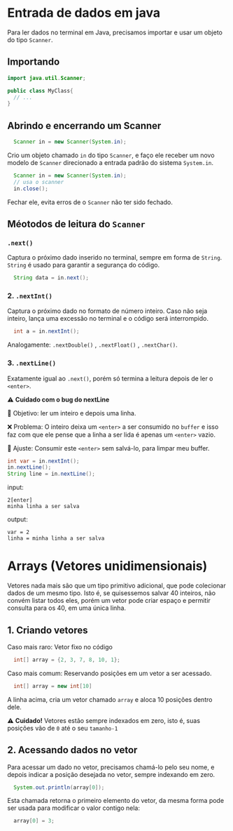 # Entrada de dados em java

Para ler dados no terminal em Java, precisamos importar e usar um objeto do tipo `Scanner`.

## Importando

```java
import java.util.Scanner;

public class MyClass{
  // ...
}
```

## Abrindo e encerrando um Scanner

```java
  Scanner in = new Scanner(System.in);
```

Crio um objeto chamado `in` do tipo `Scanner`, e faço ele receber um novo modelo de `Scanner` direcionado a entrada padrão do sistema `System.in`.

```java
  Scanner in = new Scanner(System.in);
  // usa o scanner
  in.close();
```

Fechar ele, evita erros de o `Scanner` não ter sido fechado.

## Méotodos de leitura do `Scanner`

### `.next()` 

Captura o próximo dado inserido no terminal, sempre em forma de `String`. `String` é usado para garantir a segurança do código.

```java
  String data = in.next();
```

### 2. `.nextInt()`

Captura o próximo dado no formato de número inteiro. Caso não seja inteiro, lança uma excessão no terminal e o código será interrompido.

```java
  int a = in.nextInt();
```

Analogamente: `.nextDouble()` , `.nextFloat()` , `.nextChar()`.

### 3. `.nextLine()`

Exatamente igual ao `.next()`, porém só termina a leitura depois de ler o `<enter>`.

⚠️ **Cuidado com o bug do nextLine**

📍 Objetivo: ler um inteiro e depois uma linha.

❌ Problema: O inteiro deixa um `<enter>`  a ser consumido no `buffer` e isso faz com que ele pense que a linha a ser lida é apenas um `<enter>` vazio.

🧩 Ajuste: Consumir este `<enter>` sem salvá-lo, para limpar meu buffer.

```java
int var = in.nextInt();
in.nextLine();
String line = in.nextLine();
```

input:
```
2[enter]
minha linha a ser salva
```

output:
```
var = 2
linha = minha linha a ser salva
```

# Arrays (Vetores unidimensionais)

Vetores nada mais são que um tipo primitivo adicional, que pode colecionar dados de um mesmo tipo. Isto é, se quisessemos salvar 40 inteiros, não convém listar todos eles, porém um vetor pode criar espaço e permitir consulta para os 40, em uma única linha.

## 1. Criando vetores

Caso mais raro: Vetor fixo no código
```java
  int[] array = {2, 3, 7, 8, 10, 1};
```

Caso mais comum: Reservando posições em um vetor a ser acessado.
```java
  int[] array = new int[10]
```

A linha acima, cria um vetor chamado `array` e aloca 10 posições dentro dele.

⚠️ **Cuidado!** Vetores estão sempre indexados em zero, isto é, suas posições vão de `0` até o seu `tamanho-1`

## 2. Acessando dados no vetor

Para acessar um dado no vetor, precisamos chamá-lo pelo seu nome, e depois indicar a posição desejada no vetor, sempre indexando em zero.

```java
  System.out.println(array[0]);
```
Esta chamada retorna o primeiro elemento do vetor, da mesma forma pode ser usada para modificar o valor contigo nela:

```java
  array[0] = 3;
```
